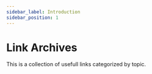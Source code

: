 ```yaml
---
sidebar_label: Introduction
sidebar_position: 1
---
```


# Link Archives

This is a collection of usefull links categorized by topic.
